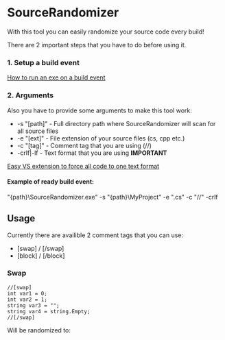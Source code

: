 # SourceRandomizer
With this tool you can easily randomize your source code every build!

There are 2 important steps that you have to do before using it.

### 1. Setup a build event
[How to run an exe on a build event](http://stackoverflow.com/a/7704362)

### 2. Arguments
Also you have to provide some arguments to make this tool work:
* -s "[path]" - Full directory path where SourceRandomizer will scan for all source files
* -e "[ext]" - File extension of your source files (cs, cpp etc.)
* -c "[tag]" - Comment tag that you are using (//)
* -crlf|-lf - Text format that you are using **IMPORTANT**

[Easy VS extension to force all code to one text format](http://www.grebulon.com/software/stripem.php)

#### Example of ready build event:
"{path}\SourceRandomizer.exe" -s "{path}\MyProject" -e ".cs" -c "//" -crlf

## Usage
Currently there are availible 2 comment tags that you can use:
* [swap] / [/swap]
* [block] / [/block]

### Swap
```
//[swap]
int var1 = 0;
int var2 = 1;
string var3 = "";
string var4 = string.Empty;
//[/swap]
```

Will be randomized to:
